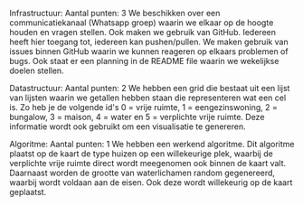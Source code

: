 Infrastructuur:
Aantal punten: 3
We beschikken over een communicatiekanaal (Whatsapp groep) waarin we elkaar op de hoogte houden en vragen stellen.
Ook maken we gebruik van GitHub. Iedereen heeft hier toegang tot, iedereen kan pushen/pullen. We maken gebruik van issues 
binnen GitHub waarin we kunnen reageren op elkaars problemen of bugs. Ook staat er een planning in de README file waarin we 
wekelijkse doelen stellen. 


Datastructuur:
Aantal punten: 2
We hebben een grid die bestaat uit een lijst van lijsten waarin we getallen hebben staan die representeren wat een cel is.
Zo heb je de volgende id's 0 = vrije ruimte, 1 = eengezinswoning, 2 = bungalow, 3 = maison, 4 = water en 5 = verplichte vrije ruimte.
Deze informatie wordt ook gebruikt om een visualisatie te genereren. 

Algoritme:
Aantal punten: 1
We hebben een werkend algoritme. Dit algoritme plaatst op de kaart de type huizen op een willekeurige plek, waarbij de verplichte 
vrije ruimte direct wordt meegenomen ook binnen de kaart valt. Daarnaast worden de grootte van waterlichamen random gegenereerd, 
waarbij wordt voldaan aan de eisen. Ook deze wordt willekeurig op de kaart geplaatst.
